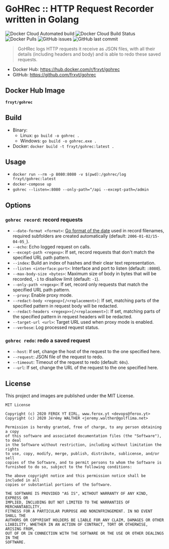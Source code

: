 # GoHRec :: HTTP Request Recorder written in Golang

![Docker Cloud Automated build](https://img.shields.io/docker/cloud/automated/frxyt/gohrec.svg)
![Docker Cloud Build Status](https://img.shields.io/docker/cloud/build/frxyt/gohrec.svg)
![Docker Pulls](https://img.shields.io/docker/pulls/frxyt/gohrec.svg)
![GitHub issues](https://img.shields.io/github/issues/frxyt/gohrec.svg)
![GitHub last commit](https://img.shields.io/github/last-commit/frxyt/gohrec.svg)

> GoHRec logs HTTP requests it receive as JSON files, with all their details (including headers and body) and is able to redo these saved requests.

* Docker Hub: https://hub.docker.com/r/frxyt/gohrec
* GitHub: https://github.com/frxyt/gohrec

## Docker Hub Image

**`frxyt/gohrec`**

## Build

* Binary:
  * Linux: `go build -o gohrec .`
  * Windows: `go build -o gohrec.exe .`
* Docker: `docker build -t frxyt/gohrec:latest .`

## Usage

* `docker run --rm -p 8080:8080 -v $(pwd):/gohrec/log frxyt/gohrec:latest`
* `docker-compose up`
* `gohrec --listen=:8080 --only-path=^/api --except-path=/admin`

## Options

### `gohrec record`: record requests

* `--date-format <format>`: [Go format of the date](https://golang.org/pkg/time/#Time.Format) used in record filenames, required subfolders are created automatically (default: `2006-01-02/15-04-05_`).
* `--echo`: Echo logged request on calls.
* `--except-path <regexp>`: If set, record requests that don't match the specified URL path pattern.
* `--index`: Build an index of hashes and their clear text representation.
* `--listen <interface:port>`: Interface and port to listen (default: `:8080`).
* `--max-body-size <bytes>`: Maximum size of body in bytes that will be recorded, `-1` to disallow limit (default: `-1`).
* `--only-path <regexp>`: If set, record only requests that match the specified URL path pattern.
* `--proxy`: Enable proxy mode.
* `--redact-body <regexp>[/<replacement>]`: If set, matching parts of the specified pattern in request body will be redacted.
* `--redact-headers <regexp>>[/<replacement>]`: If set, matching parts of the specified pattern in request headers will be redacted.
* `--target-url <url>`: Target URL used when proxy mode is enabled.
* `--verbose`: Log processed request status.

### `gohrec redo`: redo a saved request

* `--host`: If set, change the host of the request to the one specified here.
* `--request`: JSON file of the request to redo.
* `--timeout`: Timeout of the request to redo (default: `60s`).
* `--url`: If set, change the URL of the request to the one specified here.

## License

This project and images are published under the MIT License.

```
MIT License

Copyright (c) 2020 FEROX YT EIRL, www.ferox.yt <devops@ferox.yt>
Copyright (c) 2020 Jérémy WALTHER <jeremy.walther@golflima.net>

Permission is hereby granted, free of charge, to any person obtaining a copy
of this software and associated documentation files (the "Software"), to deal
in the Software without restriction, including without limitation the rights
to use, copy, modify, merge, publish, distribute, sublicense, and/or sell
copies of the Software, and to permit persons to whom the Software is
furnished to do so, subject to the following conditions:

The above copyright notice and this permission notice shall be included in all
copies or substantial portions of the Software.

THE SOFTWARE IS PROVIDED "AS IS", WITHOUT WARRANTY OF ANY KIND, EXPRESS OR
IMPLIED, INCLUDING BUT NOT LIMITED TO THE WARRANTIES OF MERCHANTABILITY,
FITNESS FOR A PARTICULAR PURPOSE AND NONINFRINGEMENT. IN NO EVENT SHALL THE
AUTHORS OR COPYRIGHT HOLDERS BE LIABLE FOR ANY CLAIM, DAMAGES OR OTHER
LIABILITY, WHETHER IN AN ACTION OF CONTRACT, TORT OR OTHERWISE, ARISING FROM,
OUT OF OR IN CONNECTION WITH THE SOFTWARE OR THE USE OR OTHER DEALINGS IN THE
SOFTWARE.
```